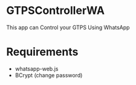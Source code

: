 # GTPSControllerWA
This app can Control your GTPS Using WhatsApp
# Requirements
- whatsapp-web.js
- BCrypt (change password)
